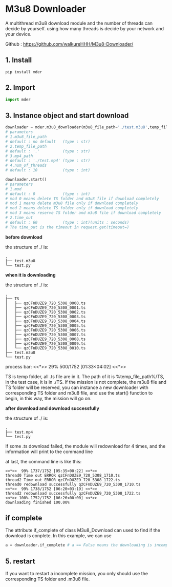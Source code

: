 # M3u8 Downloader

A multithread m3u8 download module and the number of threads can decide by yourself. using how many threads is decide by your network and your device.

Github : https://github.com/walkureHHH/M3u8-Downloader/

## 1. Install

```shell
pip install mder
```

## 2. Import

```python
import mder
```

## 3. Instance object and start download

```python
downloader = mder.m3u8_downloader(m3u8_file_path='./test.m3u8',temp_file_path='./',mp4_path='./test.mp4',num_of_threads=10)
# parameters
# 1.m3u8_file_path
# default : no default   (type : str)
# 2.temp_file_path
# default : '.'          (type : str)
# 3.mp4_path
# default : './test.mp4' (type : str)
# 4.num_of_threads
# default : 10           (type : int)

downloader.start()
# parameters
# 1.mod
# default : 0            (type : int)
# mod 0 means delete TS folder and m3u8 file if download completely
# mod 1 means delete m3u8 file only if download completely
# mod 2 means delete TS folder only if download completely
# mod 3 means reserve TS folder and m3u8 file if download completely
# 2.time_out
# default : 60           (type : int)(units : seconds)
# The time_out is the timeout in request.get(timeout=)
```

**before download**

the structure of ./ is:
```
.
├── test.m3u8
└── test.py
```

**when it is downloading**

the structure of ./ is:
```
.
├── TS
│   ├── qzCFnDUZE9_720_5308_0000.ts
│   ├── qzCFnDUZE9_720_5308_0001.ts
│   ├── qzCFnDUZE9_720_5308_0002.ts
│   ├── qzCFnDUZE9_720_5308_0003.ts
│   ├── qzCFnDUZE9_720_5308_0004.ts
│   ├── qzCFnDUZE9_720_5308_0005.ts
│   ├── qzCFnDUZE9_720_5308_0006.ts
│   ├── qzCFnDUZE9_720_5308_0007.ts
│   ├── qzCFnDUZE9_720_5308_0008.ts
│   ├── qzCFnDUZE9_720_5308_0009.ts
│   └── qzCFnDUZE9_720_5308_0010.ts  
├── test.m3u8
└── test.py
```
process bar:  <<\*>>  29% 500/1752 [01:33<04:02] <<\*>> 

TS is temp folder, all .ts file are in it. The path of it is %temp_file_path%/TS, in the test case, it is in ./TS. If the mission is not complete, the m3u8 file and TS folder will be reserved, you can instance a new downloader with corresponding TS folder and m3u8 file, and use the start() function to begin, in this way, the mission will go on.

**after download and download successfully**

the structure of ./ is:
```
.
├── test.mp4
└── test.py
```

If some .ts download failed, the module will redownload for 4 times, and the information will print to the command line

at last, the command line is like this:
```
<<*>>  99% 1737/1752 [05:35<00:22] <<*>>
thread0 Time out ERROR qzCFnDUZE9_720_5308_1710.ts
thread2 Time out ERROR qzCFnDUZE9_720_5308_1722.ts
thread0 redownload successfully qzCFnDUZE9_720_5308_1710.ts
<<*>>  99% 1738/1752 [06:20<03:19] <<*>>
thread2 redownload successfully qzCFnDUZE9_720_5308_1722.ts
<<*>> 100% 1752/1752 [06:26<00:00] <<*>>
downloading finished 100.00%
```

## if complete

The attribute if_complete of class M3u8_Download can used to find if the download is conplete. In this example, we can use

```python
a = downloader.if_complete # a == False means the downloading is incomplete.
```

## 5. restart

If you want to restart a incomplete mission, you only should use the corresponding TS folder and .m3u8 file.
